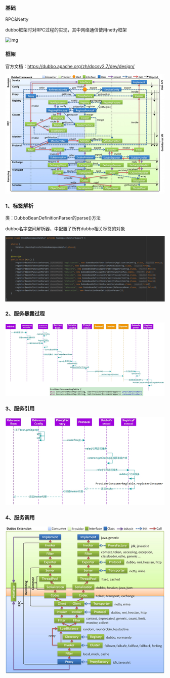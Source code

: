 ### 基础

RPC&Netty

dubbo框架时对RPC过程的实现，其中网络通信使用netty框架

![img](https://gimg2.baidu.com/image_search/src=http%3A%2F%2Fimg-blog.csdnimg.cn%2F20210524231634504.png%3Fx-oss-process%3Dimage%2Fwatermark%2Ctype_ZmFuZ3poZW5naGVpdGk%2Cshadow_10%2Ctext_aHR0cHM6Ly9ibG9nLmNzZG4ubmV0L3FxXzM3MTA5NDU2%2Csize_16%2Ccolor_FFFFFF%2Ct_70&refer=http%3A%2F%2Fimg-blog.csdnimg.cn&app=2002&size=f9999,10000&q=a80&n=0&g=0n&fmt=auto?sec=1658295282&t=6947b3f41e25242ed73c1a71387185c3)



### 框架

官方文档：https://dubbo.apache.org/zh/docsv2.7/dev/design/

![dubbo-framework](image/dubbo-framework.jpg)



### 1、标签解析

类：DubboBeanDefinitionParser的parse()方法

dubbo名字空间解析器，中配置了所有dubbo相关标签的对象

![image-20220623152114202](image/image-20220623152114202.png)



### 2、服务暴露过程

![dubbo-服务暴露](image/dubbo-%E6%9C%8D%E5%8A%A1%E6%9A%B4%E9%9C%B2.jpg)



### 3、服务引用

![dubbo-服务引用](image/dubbo-%E6%9C%8D%E5%8A%A1%E5%BC%95%E7%94%A8.jpg)



### 4、服务调用

![image-20220623154720680](image/image-20220623154720680.png)